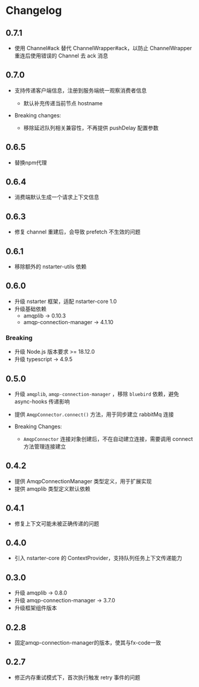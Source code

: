 # Changelog

## 0.7.1

* 使用 Channel#ack 替代 ChannelWrapper#ack，以防止 ChannelWrapper 重连后使用错误的 Channel 去 ack 消息

## 0.7.0

* 支持传递客户端信息，注册到服务端统一观察消费者信息
  * 默认补充传递当前节点 hostname 

* Breaking changes:
  * 移除延迟队列相关兼容性，不再提供 pushDelay 配置参数

## 0.6.5
* 替换npm代理
  
## 0.6.4
* 消费端默认生成一个请求上下文信息

## 0.6.3

* 修复 channel 重建后，会导致 prefetch 不生效的问题

## 0.6.1 

* 移除额外的 nstarter-utils 依赖

## 0.6.0
* 升级 nstarter 框架，适配 nstarter-core 1.0
* 升级基础依赖
  - amqplib -> 0.10.3
  - amqp-connection-manager -> 4.1.10

### Breaking
* 升级 Node.js 版本要求 >= 18.12.0
* 升级 typescript -> 4.9.5

## 0.5.0

* 升级 `amqplib`, `amqp-connection-manager` ，移除 `bluebird` 依赖，避免 async-hooks 传递影响
* 提供 `AmqpConnector.connect()` 方法，用于同步建立 rabbitMq 连接

* Breaking Changes: 
  - `AmqpConnector` 连接对象创建后，不在自动建立连接，需要调用 connect 方法管理连接建立


## 0.4.2

* 提供 AmqpConnectionManager 类型定义，用于扩展实现
* 提供 amqplib 类型定义默认依赖

## 0.4.1

* 修复上下文可能未被正确传递的问题

## 0.4.0

* 引入 nstarter-core 的 ContextProvider，支持队列任务上下文传递能力

## 0.3.0

* 升级 amqplib -> 0.8.0
* 升级 amqp-connection-manager -> 3.7.0
* 升级框架组件版本

## 0.2.8 

* 固定amqp-connection-manager的版本，使其与fx-code一致


## 0.2.7

* 修正内存重试模式下，首次执行触发 retry 事件的问题
